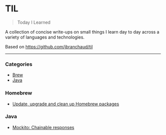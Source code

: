 # TIL

> Today I Learned

A collection of concise write-ups on small things I learn day to day across a
variety of languages and technologies.

Based on https://github.com/jbranchaud/til



---

### Categories

* [Brew](#brew)
* [Java](#java)

### Homebrew

- [Update, upgrade and clean up Homebrew packages](brew/update-upgrade-cleanup.md)


### Java

- [Mockito: Chainable responses](java/mockito-chainable-calls.md)

